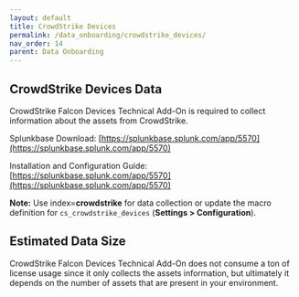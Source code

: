 ```yaml
---
layout: default
title: CrowdStrike Devices
permalink: /data_onboarding/crowdstrike_devices/
nav_order: 14
parent: Data Onboarding
---
```


## **CrowdStrike Devices Data**

CrowdStrike Falcon Devices Technical Add-On is required to collect information about the assets from CrowdStrike. 

Splunkbase Download: 
[https://splunkbase.splunk.com/app/5570](https://splunkbase.splunk.com/app/5570) 

Installation and Configuration Guide: 
[https://splunkbase.splunk.com/app/5570](https://splunkbase.splunk.com/app/5570) 

**Note:** Use index=**crowdstrike** for data collection or update the macro definition for `cs_crowdstrike_devices` (**Settings > Configuration**).

## Estimated Data Size

CrowdStrike Falcon Devices Technical Add-On does not consume a ton of license usage since it only collects the assets information, but ultimately it depends on the number of assets that are present in your environment. 